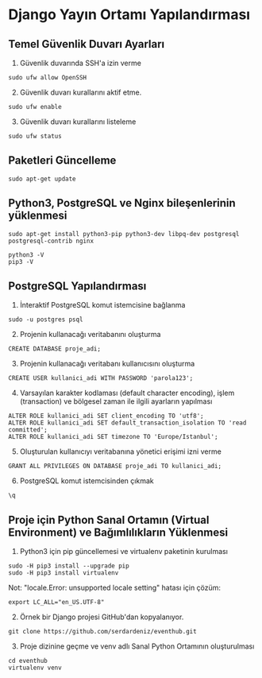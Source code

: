 # Django Yayın Ortamı Yapılandırması

## Temel Güvenlik Duvarı Ayarları

1. Güvenlik duvarında SSH'a izin verme
```
sudo ufw allow OpenSSH
```

2. Güvenlik duvarı kurallarını aktif etme.
```
sudo ufw enable
```

3. Güvenlik duvarı kurallarını listeleme
```
sudo ufw status
```

## Paketleri Güncelleme
```
sudo apt-get update
```

## Python3, PostgreSQL ve Nginx bileşenlerinin yüklenmesi
```
sudo apt-get install python3-pip python3-dev libpq-dev postgresql postgresql-contrib nginx
```

```
python3 -V
pip3 -V
```

## PostgreSQL Yapılandırması

1. İnteraktif PostgreSQL komut istemcisine bağlanma
```
sudo -u postgres psql
```

2. Projenin kullanacağı veritabanını oluşturma
```
CREATE DATABASE proje_adi;
```

3. Projenin kullanacağı veritabanı kullanıcısını oluşturma
```
CREATE USER kullanici_adi WITH PASSWORD 'parola123';
```

4. Varsayılan karakter kodlaması (default character encoding), işlem (transaction) ve bölgesel zaman ile ilgili ayarların yapılması
```
ALTER ROLE kullanici_adi SET client_encoding TO 'utf8';
ALTER ROLE kullanici_adi SET default_transaction_isolation TO 'read committed';
ALTER ROLE kullanici_adi SET timezone TO 'Europe/Istanbul';
```

5. Oluşturulan kullanıcıyı veritabanına yönetici erişimi izni verme
```
GRANT ALL PRIVILEGES ON DATABASE proje_adi TO kullanici_adi;
```

6. PostgreSQL komut istemcisinden çıkmak
```
\q
```

## Proje için Python Sanal Ortamın (Virtual Environment) ve Bağımlılıkların Yüklenmesi

1. Python3 için pip güncellemesi ve virtualenv paketinin kurulması
```
sudo -H pip3 install --upgrade pip
sudo -H pip3 install virtualenv
```

Not: "locale.Error: unsupported locale setting" hatası için çözüm:
```
export LC_ALL="en_US.UTF-8"
```

2. Örnek bir Django projesi GitHub'dan kopyalanıyor.
```
git clone https://github.com/serdardeniz/eventhub.git
```

3. Proje dizinine geçme ve venv adlı Sanal Python Ortamının oluşturulması
```
cd eventhub
virtualenv venv
```
